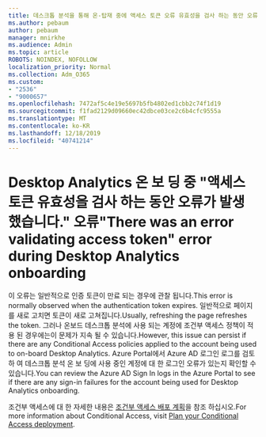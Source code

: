 ```yaml
---
title: 데스크톱 분석을 통해 온-탑재 중에 액세스 토큰 오류 유효성을 검사 하는 동안 오류가 발생 했습니다.
ms.author: pebaum
author: pebaum
manager: mnirkhe
ms.audience: Admin
ms.topic: article
ROBOTS: NOINDEX, NOFOLLOW
localization_priority: Normal
ms.collection: Adm_O365
ms.custom:
- "2536"
- "9000657"
ms.openlocfilehash: 7472af5c4e19e5697b5fb4802ed1cbb2c74f1d19
ms.sourcegitcommit: f1fad2129d09660ec42dbce03ce2c6b4cfc9555a
ms.translationtype: MT
ms.contentlocale: ko-KR
ms.lasthandoff: 12/18/2019
ms.locfileid: "40741214"
---
```

# <a name="there-was-an-error-validating-access-token-error-during-desktop-analytics-onboarding"></a><span data-ttu-id="f74fe-102">Desktop Analytics 온 보 딩 중 "액세스 토큰 유효성을 검사 하는 동안 오류가 발생 했습니다." 오류</span><span class="sxs-lookup"><span data-stu-id="f74fe-102">"There was an error validating access token" error during Desktop Analytics onboarding</span></span>

<span data-ttu-id="f74fe-103">이 오류는 일반적으로 인증 토큰이 만료 되는 경우에 관찰 됩니다.</span><span class="sxs-lookup"><span data-stu-id="f74fe-103">This error is normally observed when the authentication token expires.</span></span> <span data-ttu-id="f74fe-104">일반적으로 페이지를 새로 고치면 토큰이 새로 고쳐집니다.</span><span class="sxs-lookup"><span data-stu-id="f74fe-104">Usually, refreshing the page refreshes the token.</span></span> <span data-ttu-id="f74fe-105">그러나 온보드 데스크톱 분석에 사용 되는 계정에 조건부 액세스 정책이 적용 된 경우에는이 문제가 지속 될 수 있습니다.</span><span class="sxs-lookup"><span data-stu-id="f74fe-105">However, this issue can persist if there are any Conditional Access policies applied to the account being used to on-board Desktop Analytics.</span></span> <span data-ttu-id="f74fe-106">Azure Portal에서 Azure AD 로그인 로그를 검토 하 여 데스크톱 분석 온 보 딩에 사용 중인 계정에 대 한 로그인 오류가 있는지 확인할 수 있습니다.</span><span class="sxs-lookup"><span data-stu-id="f74fe-106">You can review the Azure AD Sign In logs in the Azure Portal to see if there are any sign-in failures for the account being used for Desktop Analytics onboarding.</span></span>

<span data-ttu-id="f74fe-107">조건부 액세스에 대 한 자세한 내용은 [조건부 액세스 배포 계획](https://docs.microsoft.com/azure/active-directory/conditional-access/plan-conditional-access)을 참조 하십시오.</span><span class="sxs-lookup"><span data-stu-id="f74fe-107">For more information about Conditional Access, visit [Plan your Conditional Access deployment](https://docs.microsoft.com/azure/active-directory/conditional-access/plan-conditional-access).</span></span>